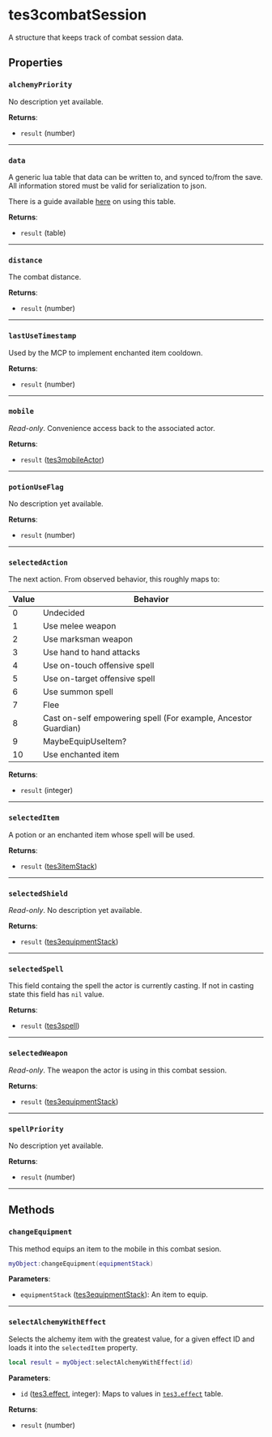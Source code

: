 # tes3combatSession
<div class="search_terms" style="display: none">tes3combatsession, combatsession</div>

<!---
	This file is autogenerated. Do not edit this file manually. Your changes will be ignored.
	More information: https://github.com/MWSE/MWSE/tree/master/docs
-->

A structure that keeps track of combat session data.

## Properties

### `alchemyPriority`
<div class="search_terms" style="display: none">alchemypriority</div>

No description yet available.

**Returns**:

* `result` (number)

***

### `data`
<div class="search_terms" style="display: none">data</div>

A generic lua table that data can be written to, and synced to/from the save. All information stored must be valid for serialization to json.

There is a guide available [here](https://mwse.github.io/MWSE/guides/storing-data/) on using this table.

**Returns**:

* `result` (table)

***

### `distance`
<div class="search_terms" style="display: none">distance</div>

The combat distance.

**Returns**:

* `result` (number)

***

### `lastUseTimestamp`
<div class="search_terms" style="display: none">lastusetimestamp</div>

Used by the MCP to implement enchanted item cooldown.

**Returns**:

* `result` (number)

***

### `mobile`
<div class="search_terms" style="display: none">mobile</div>

*Read-only*. Convenience access back to the associated actor.

**Returns**:

* `result` ([tes3mobileActor](../types/tes3mobileActor.md))

***

### `potionUseFlag`
<div class="search_terms" style="display: none">potionuseflag</div>

No description yet available.

**Returns**:

* `result` (number)

***

### `selectedAction`
<div class="search_terms" style="display: none">selectedaction</div>

The next action. From observed behavior, this roughly maps to:

Value | Behavior
----- | ---------
0     | Undecided
1     | Use melee weapon
2     | Use marksman weapon
3     | Use hand to hand attacks
4     | Use on-touch offensive spell
5     | Use on-target offensive spell
6     | Use summon spell
7     | Flee
8     | Cast on-self empowering spell (For example, Ancestor Guardian)
9     | MaybeEquipUseItem?
10    | Use enchanted item


**Returns**:

* `result` (integer)

***

### `selectedItem`
<div class="search_terms" style="display: none">selecteditem</div>

A potion or an enchanted item whose spell will be used.

**Returns**:

* `result` ([tes3itemStack](../types/tes3itemStack.md))

***

### `selectedShield`
<div class="search_terms" style="display: none">selectedshield</div>

*Read-only*. No description yet available.

**Returns**:

* `result` ([tes3equipmentStack](../types/tes3equipmentStack.md))

***

### `selectedSpell`
<div class="search_terms" style="display: none">selectedspell</div>

This field containg the spell the actor is currently casting. If not in casting state this field has `nil` value.

**Returns**:

* `result` ([tes3spell](../types/tes3spell.md))

***

### `selectedWeapon`
<div class="search_terms" style="display: none">selectedweapon</div>

*Read-only*. The weapon the actor is using in this combat session.

**Returns**:

* `result` ([tes3equipmentStack](../types/tes3equipmentStack.md))

***

### `spellPriority`
<div class="search_terms" style="display: none">spellpriority</div>

No description yet available.

**Returns**:

* `result` (number)

***

## Methods

### `changeEquipment`
<div class="search_terms" style="display: none">changeequipment</div>

This method equips an item to the mobile in this combat sesion.

```lua
myObject:changeEquipment(equipmentStack)
```

**Parameters**:

* `equipmentStack` ([tes3equipmentStack](../types/tes3equipmentStack.md)): An item to equip.

***

### `selectAlchemyWithEffect`
<div class="search_terms" style="display: none">selectalchemywitheffect</div>

Selects the alchemy item with the greatest value, for a given effect ID and loads it into the `selectedItem` property.

```lua
local result = myObject:selectAlchemyWithEffect(id)
```

**Parameters**:

* `id` ([tes3.effect](../references/magic-effects.md), integer): Maps to values in [`tes3.effect`](https://mwse.github.io/MWSE/references/magic-effects/) table.

**Returns**:

* `result` (number)

